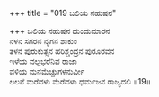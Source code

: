 +++
title = "019 ಬಲಿಯ ನಹುಷನ"

+++
ಬಲಿಯ ನಹುಷನ ದುಂದುಮಾರನ  
ನಳನ ಸಗರನ ನೃಗನ ಶಾಕುಂ  
ತಳನ ಪುರುಕುತ್ಸನ ಹರಿಶ್ಚಂದ್ರನ ಪುರೂರವನ   
ಇಳೆಯ ವಲ್ಲಭರೆನಿಪ ರಾಜಾ  
ವಳಿಯ ಮನಮೆಚ್ಚುಗಳನುರ್ವೀ  
ಲಲನೆ ಮರೆದಳು ಮೆರೆದಳಾ ಧರ್ಮಜನ ರಾಜ್ಯದಲಿ     ॥19॥